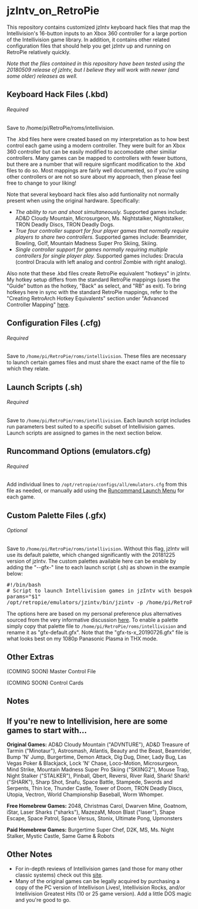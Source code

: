 # jzIntv_on_RetroPie
This repository contains customized jzIntv keyboard hack files that map the Intellivision's 16-button inputs to an Xbox 360 controller for a large portion of the Intellivision game library. In addition, it contains other related configuration files that should help you get jzIntv up and running on RetroPie relatively quickly.

*Note that the files contained in this repository have been tested using the 20180509 release of jzIntv, but I believe they will work with newer (and some older) releases as well.*

## Keyboard Hack Files (.kbd)

###### Required
Save to /home/pi/RetroPie/roms/intellivision.

The .kbd files here were created based on my interpretation as to how best control each game using a modern controller. They were built for an Xbox 360 controller but can be easily modified to accomodate other similiar controllers. Many games can be mapped to controllers with fewer buttons, but there are a number that will require signficant modification to the .kbd files to do so. Most mappings are fairly well documented, so if you're using other controllers or are not so sure about my approach, then please feel free to change to your liking!

Note that several keyboard hack files also add funtionality not normally present when using the original hardware.  Specifically:
  * *The ability to run and shoot simultaneously.*  Supported games include:  AD&D Cloudy Mountain, Microsurgeon, Ms.   Nightstalker, Nightstalker, TRON Deadly Discs, TRON Deadly Dogs.
  * *True four controller support for four player games that normally require players to share two controllers.*  Supported games include: Beamrider, Bowling, Golf, Mountain Madness Super Pro Skiing, Skiing.
  * *Single controller support for games normally requiring multiple controllers for single player play.*  Supported games includes: Dracula (control Dracula with left analog and control Zombie with right analog).

Also note that these .kbd files create RetroPie equivalent "hotkeys" in jzIntv. My hotkey setup differs from the standard RetroPie mappings (uses the "Guide" button as the hotkey, "Back" as select, and "RB" as exit). To bring hotkeys here in sync with the standard RetroPie mappings, refer to the "Creating RetroArch Hotkey Equivalents" section under "Advanced Controller Mapping" [here](https://github.com/RetroPie/RetroPie-Setup/wiki/Mapping-a-Controller-for-Intellivision).

## Configuration Files (.cfg)

###### Required
Save to `/home/pi/RetroPie/roms/intellivision`.  These files are necessary to launch certain games files and must share the exact name of the file to which they relate.

## Launch Scripts (.sh)

###### Required
Save to `/home/pi/RetroPie/roms/intellivision`. Each launch script includes run parameters best suited to a specific subset of Intellivision games. Launch scripts are assigned to games in the next section below.

## Runcommand Options (emulators.cfg)

###### Required
Add individual lines to `/opt/retropie/configs/all/emulators.cfg` from this file as needed, or manually add using the [Runcommand Launch Menu](https://github.com/RetroPie/RetroPie-Setup/wiki/runcommand) for each game.

## Custom Palette Files (.gfx)

###### Optional
Save to `/home/pi/RetroPie/roms/intellivision`.  Without this flag, jzIntv will use its default palette, which changed significantly with the 20181225 version of jzIntv. The custom palettes available here can be enable by adding the "--gfx-" line to each launch script (.sh) as shown in the example below:

<pre>#!/bin/bash
# Script to launch Intellivision games in jzIntv with bespoke keyboard hackfiles. The hackfile must named the same as rom, including extension, with .kbd added.
params="$1"
/opt/retropie/emulators/jzintv/bin/jzintv -p /home/pi/RetroPie/BIOS --gfx-palette=/home/pi/RetroPie/roms/intellivision/gfx-default.gfx --js0="ac,push=30,rels=25,4dir" --js1="ac,push=30,rels=25,4dir" --kbdhackfile="$params".kbd "$params" -z4 -f1 -q -v0 -s0</pre>

The options here are based on my personal preference plus alternatives sourced from the very informative discussion [here](https://atariage.com/forums/topic/278354-gfx-palette-flag/). To enable a palette simply copy that palette file to `/home/pi/RetroPie/roms/intellivision` and rename it as "gfx-default.gfx". Note that the "gfx-ts-x_20190726.gfx" file is what looks best on my 1080p Panasonic Plasma in THX mode.

## Other Extras

(COMING SOON) Master Control File

(COMING SOON) Control Cards

## Notes



## If you're new to Intellivision, here are some games to start with...

**Original Games:**  AD&D Cloudy Mountain ("ADVNTURE"), AD&D Treasure of Tarmin ("Minotaur"), Astrosmash, Atlantis, Beauty and the Beast, Beamrider, Bump 'N' Jump, Burgertime, Demon Attack, Dig Dug, Diner, Lady Bug, Las Vegas Poker & Blackjack, Lock 'N' Chase, Loco-Motion, Microsurgeon, Mind Strike, Mountain Madness Super Pro Skiing ("SKIING2"), Mouse Trap, Night Stalker ("STALKER"), Pinball, Qbert, Reversi, River Raid, Shark! Shark! ("SHARK"), Sharp Shot, Snafu, Space Battle, Stampede, Swords and Serpents, Thin Ice, Thunder Castle, Tower of Doom, TRON Deadly Discs, Utopia, Vectron, World Championship Baseball, Worm Whomper.

**Free Homebrew Games:**  2048, Christmas Carol, Dwarven Mine, Goatnom, iStar, Laser Sharks ("sharks"), MazezaM, Moon Blast ("laser"), Shape Escape, Space Patrol, Space Versus, Stonix, Ultimate Pong, Upmonsters

**Paid Homebrew Games:**  Burgertime Super Chef, D2K, MS, Ms. Night Stalker, Mystic Castle, Same Game & Robots

## Other Notes

* For in-depth reviews of Intellivision games (and those for many other classic systems) check out this [site](https://videogamecritic.com/intel.htm?ex=1).
* Many of the original games can be legally acquired by purchasing a copy of the PC version of Intellivison Lives!, Intellivision Rocks, and/or Intellivision Greatest Hits (10 or 25 game version). Add a little DOS magic and you're good to go.
